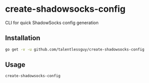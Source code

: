 # create-shadowsocks-config

CLI for quick ShadowSocks config generation

## Installation

```sh
go get -v -u github.com/talentlessguy/create-shadowsocks-config
```

## Usage

```
create-shadowsocks-config
```
